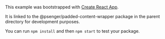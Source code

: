 This example was bootstrapped with [Create React App](https://github.com/facebook/create-react-app).

It is linked to the @psenger/padded-content-wrapper package in the parent directory for development purposes.

You can run `npm install` and then `npm start` to test your package.
